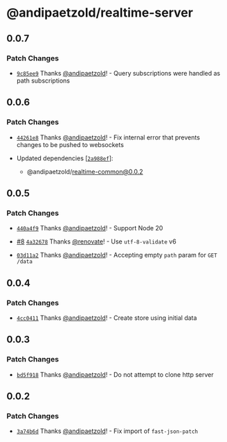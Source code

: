 # @andipaetzold/realtime-server

## 0.0.7

### Patch Changes

- [`9c85ee9`](https://github.com/andipaetzold/realtime/commit/9c85ee956b0b1eb86a7381101ae75c9ed2b705f7) Thanks [@andipaetzold](https://github.com/andipaetzold)! - Query subscriptions were handled as path subscriptions

## 0.0.6

### Patch Changes

- [`44261e8`](https://github.com/andipaetzold/realtime/commit/44261e83bac595c5f4b50a7beaaf3f8eedacc823) Thanks [@andipaetzold](https://github.com/andipaetzold)! - Fix internal error that prevents changes to be pushed to websockets

- Updated dependencies [[`2a988ef`](https://github.com/andipaetzold/realtime/commit/2a988ef1968586eee63195ed82f90a419902a06d)]:
  - @andipaetzold/realtime-common@0.0.2

## 0.0.5

### Patch Changes

- [`440a4f9`](https://github.com/andipaetzold/realtime/commit/440a4f9cd7c9eaeacd33844ae651efa4d3d95186) Thanks [@andipaetzold](https://github.com/andipaetzold)! - Support Node 20

- [#8](https://github.com/andipaetzold/realtime/pull/8) [`4a32678`](https://github.com/andipaetzold/realtime/commit/4a32678fd17e1913dffa87595a2b3e00ae1d79be) Thanks [@renovate](https://github.com/apps/renovate)! - Use `utf-8-validate` v6

- [`03d11a2`](https://github.com/andipaetzold/realtime/commit/03d11a2ffe13d88c39ab7efe7ef8db1224fdfbf6) Thanks [@andipaetzold](https://github.com/andipaetzold)! - Accepting empty `path` param for `GET /data`

## 0.0.4

### Patch Changes

- [`4cc0411`](https://github.com/andipaetzold/realtime/commit/4cc04118d93a040719a715be4ef91f650cedc22d) Thanks [@andipaetzold](https://github.com/andipaetzold)! - Create store using initial data

## 0.0.3

### Patch Changes

- [`bd5f918`](https://github.com/andipaetzold/realtime/commit/bd5f9180034ba774a86c6bb46c52dea11badf2be) Thanks [@andipaetzold](https://github.com/andipaetzold)! - Do not attempt to clone http server

## 0.0.2

### Patch Changes

- [`3a74b6d`](https://github.com/andipaetzold/realtime/commit/3a74b6ddd515057c71f327386188b4fb8a079a94) Thanks [@andipaetzold](https://github.com/andipaetzold)! - Fix import of `fast-json-patch`
